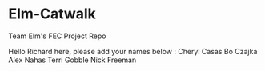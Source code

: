# Elm-Catwalk
Team Elm's FEC Project Repo


Hello Richard here, please add your names below :
Cheryl Casas
Bo Czajka
Alex Nahas
Terri Gobble
Nick Freeman